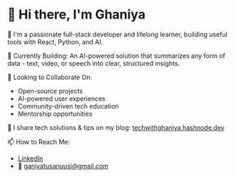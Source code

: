 # 👋 Hi there, I'm Ghaniya

🎯 I'm a passionate full-stack developer and lifelong learner, building useful tools with React, Python, and AI.


🚀 Currently Building:
An AI-powered solution that summarizes any form of data - text, video, or speech into clear, structured insights.

🤝 Looking to Collaborate On:  
- Open-source projects  
- AI-powered user experiences 
- Community-driven tech education  
- Mentorship opportunities

📝 I share tech solutions & tips on my blog:
[techwithghaniya.hashnode.dev](https://techwithghaniya.hashnode.dev/)

📫 How to Reach Me:  
- [LinkedIn](https://www.linkedin.com/in/ganiyatu-sanuusi-750a8118a/)  
- 📧 [ganiyatusanuusi@gmail.com](mailto:ganiyatusanuusi@gmail.com)


